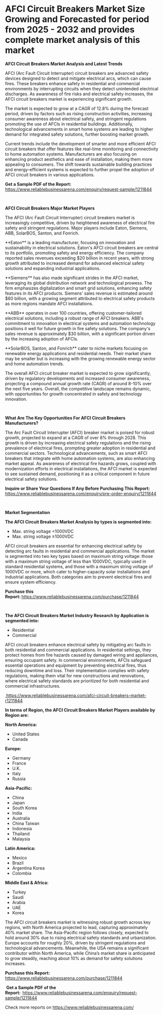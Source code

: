 <p><h1>AFCI Circuit Breakers Market Size Growing and Forecasted for period from 2025 - 2032 and provides complete market analysis of this market</h1></p><p><strong>AFCI Circuit Breakers Market Analysis and Latest Trends</strong></p>
<p><p>AFCI (Arc Fault Circuit Interrupter) circuit breakers are advanced safety devices designed to detect and mitigate electrical arcs, which can cause fires. These breakers enhance safety in residential and commercial environments by interrupting circuits when they detect unintended electrical discharges. As awareness of fire risks and electrical safety increases, the AFCI circuit breakers market is experiencing significant growth.</p><p>The market is expected to grow at a CAGR of 12.8% during the forecast period, driven by factors such as rising construction activities, increasing consumer awareness about electrical safety, and stringent regulations promoting the use of AFCIs in residential buildings. Additionally, technological advancements in smart home systems are leading to higher demand for integrated safety solutions, further boosting market growth.</p><p>Current trends include the development of smarter and more efficient AFCI circuit breakers that offer features like real-time monitoring and connectivity to home automation systems. Manufacturers are also focusing on enhancing product aesthetics and ease of installation, making them more appealing to consumers. The shift towards sustainable building practices and energy-efficient systems is expected to further propel the adoption of AFCI circuit breakers in various applications.</p></p>
<p><strong>Get a Sample PDF of the Report:&nbsp;</strong> <a href="https://www.reliablebusinessarena.com/enquiry/request-sample/1211844?utm_campaign=3580&utm_medium=2&utm_source=Github&utm_content=ia&utm_term=24032025&utm_id=afci-circuit-breakers">https://www.reliablebusinessarena.com/enquiry/request-sample/1211844</a></p>
<p>&nbsp;</p>
<p><strong>AFCI Circuit Breakers Major Market Players</strong></p>
<p><p>The AFCI (Arc Fault Circuit Interrupter) circuit breakers market is increasingly competitive, driven by heightened awareness of electrical fire safety and stringent regulations. Major players include Eaton, Siemens, ABB, SolarBOS, Santon, and Fonrich.</p><p>**Eaton** is a leading manufacturer, focusing on innovation and sustainability in electrical solutions. Eaton's AFCI circuit breakers are central to its portfolio, promoting safety and energy efficiency. The company reported sales revenues exceeding $20 billion in recent years, with strong growth attributed to increased demand for advanced electrical safety solutions and expanding industrial applications.</p><p>**Siemens** has also made significant strides in the AFCI market, leveraging its global distribution network and technological prowess. The firm emphasizes digitalization and smart grid solutions, enhancing safety features in its AFCI products. Siemens’ sales revenue is estimated around $60 billion, with a growing segment attributed to electrical safety products as more regions mandate AFCI installations.</p><p>**ABB** operates in over 100 countries, offering customer-tailored electrical solutions, including a robust range of AFCI breakers. ABB's commitment to innovation in electrical systems and automation technology positions it well for future growth in fire safety solutions. The company's sales revenue is approximately $30 billion, with a significant portion driven by the increasing adoption of AFCIs.</p><p>**SolarBOS, Santon, and Fonrich** cater to niche markets focusing on renewable energy applications and residential needs. Their market share may be smaller but is increasing with the growing renewable energy sector and home automation trends.</p><p>The overall AFCI circuit breaker market is expected to grow significantly, driven by regulatory developments and increased consumer awareness, projecting a compound annual growth rate (CAGR) of around 8-10% over the next five years. Overall, the competitive landscape remains dynamic, with opportunities for growth concentrated in safety and technology innovation.</p></p>
<p>&nbsp;</p>
<p><strong>What Are The Key Opportunities For AFCI Circuit Breakers Manufacturers?</strong></p>
<p><p>The Arc Fault Circuit Interrupter (AFCI) breaker market is poised for robust growth, projected to expand at a CAGR of over 8% through 2028. This growth is driven by increasing electrical safety regulations and the rising prevalence of electrical fires, prompting greater adoption in residential and commercial sectors. Technological advancements, such as smart AFCI breakers that integrate with home automation systems, are also enhancing market appeal. As awareness of electrical fire hazards grows, coupled with modernization efforts in electrical installations, the AFCI market is expected to see sustained demand, positioning it as a critical component in future electrical safety solutions.</p></p>
<p><strong>Inquire or Share Your Questions If Any Before Purchasing This Report:</strong> <a href="https://www.reliablebusinessarena.com/enquiry/pre-order-enquiry/1211844?utm_campaign=3580&utm_medium=2&utm_source=Github&utm_content=ia&utm_term=24032025&utm_id=afci-circuit-breakers">https://www.reliablebusinessarena.com/enquiry/pre-order-enquiry/1211844</a></p>
<p>&nbsp;</p>
<p><strong>Market Segmentation</strong></p>
<p><strong>The AFCI Circuit Breakers Market Analysis by types is segmented into:</strong></p>
<p><ul><li>Max. string voltage <1000VDC</li><li>Max. string voltage ≥1000VDC</li></ul></p>
<p><p>AFCI circuit breakers are essential for enhancing electrical safety by detecting arc faults in residential and commercial applications. The market is segmented into two key types based on maximum string voltage: those with a maximum string voltage of less than 1000VDC, typically used in standard residential systems, and those with a maximum string voltage of 1000VDC or more, which cater to higher-capacity solar installations and industrial applications. Both categories aim to prevent electrical fires and ensure system efficiency.</p></p>
<p><strong>Purchase this Report:&nbsp;</strong><a href="https://www.reliablebusinessarena.com/purchase/1211844?utm_campaign=3580&utm_medium=2&utm_source=Github&utm_content=ia&utm_term=24032025&utm_id=afci-circuit-breakers">https://www.reliablebusinessarena.com/purchase/1211844</a></p>
<p>&nbsp;</p>
<p><strong>The AFCI Circuit Breakers Market Industry Research by Application is segmented into:</strong></p>
<p><ul><li>Residential</li><li>Commercial</li></ul></p>
<p><p>AFCI circuit breakers enhance electrical safety by mitigating arc faults in both residential and commercial applications. In residential settings, they protect homes from fire hazards caused by damaged wiring and appliances, ensuring occupant safety. In commercial environments, AFCIs safeguard essential operations and equipment by preventing electrical fires, thus reducing downtime and loss. Their implementation complies with safety regulations, making them vital for new constructions and renovations, where electrical safety standards are prioritized for both residential and commercial infrastructures.</p></p>
<p><a href="https://www.reliablebusinessarena.com/afci-circuit-breakers-market-r1211844?utm_campaign=3580&utm_medium=2&utm_source=Github&utm_content=ia&utm_term=24032025&utm_id=afci-circuit-breakers">&nbsp;https://www.reliablebusinessarena.com/afci-circuit-breakers-market-r1211844</a></p>
<p><strong>In terms of Region, the AFCI Circuit Breakers Market Players available by Region are:</strong></p>
<p>
    <p> <strong> North America: </strong>
        <ul>
            <li>United States</li>
            <li>Canada</li>
        </ul>
        </p> 
    <p> <strong> Europe: </strong>
        <ul>
            <li>Germany</li>
            <li>France</li>
            <li>U.K.</li>
            <li>Italy</li>
            <li>Russia</li>
        </ul>
        </p> 
    <p> <strong> Asia-Pacific: </strong>
        <ul>
            <li>China</li>
            <li>Japan</li>
            <li>South Korea</li>
            <li>India</li>
            <li>Australia</li>
            <li>China Taiwan</li>
            <li>Indonesia</li>
            <li>Thailand</li>
            <li>Malaysia</li>
        </ul>
        </p> 
    <p> <strong> Latin America: </strong>
        <ul>
            <li>Mexico</li>
            <li>Brazil</li>
            <li>Argentina Korea</li>
            <li>Colombia</li>
        </ul>
        </p> 
    <p> <strong> Middle East & Africa: </strong>
        <ul>
            <li>Turkey</li>
            <li>Saudi</li>
            <li>Arabia</li>
            <li>UAE</li>
            <li>Korea</li>
        </ul>
    </p>
    </p>
<p><p>The AFCI circuit breakers market is witnessing robust growth across key regions, with North America projected to lead, capturing approximately 40% market share. The Asia-Pacific region follows closely, expected to hold around 30% due to rising electrical safety standards and urbanization. Europe accounts for roughly 20%, driven by stringent regulations and technological advancements. Meanwhile, the USA remains a significant contributor within North America, while China’s market share is anticipated to grow steadily, reaching about 10% as demand for safety solutions increases.</p></p>
<p><strong>Purchase this Report: </strong><a href="https://www.reliablebusinessarena.com/purchase/1211844?utm_campaign=3580&utm_medium=2&utm_source=Github&utm_content=ia&utm_term=24032025&utm_id=afci-circuit-breakers">https://www.reliablebusinessarena.com/purchase/1211844</a></p>
<p>&nbsp;<strong>Get a Sample PDF of the Report:&nbsp;&nbsp;</strong><a href="https://www.reliablebusinessarena.com/enquiry/request-sample/1211844?utm_campaign=3580&utm_medium=2&utm_source=Github&utm_content=ia&utm_term=24032025&utm_id=afci-circuit-breakers">https://www.reliablebusinessarena.com/enquiry/request-sample/1211844</a></p>
<p><strong></strong></p>
<p>Check more reports on <a href="https://www.reliablebusinessarena.com/?utm_campaign=3580&utm_medium=2&utm_source=Github&utm_content=ia&utm_term=24032025&utm_id=afci-circuit-breakers">https://www.reliablebusinessarena.com/</a></p>